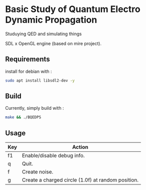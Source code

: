 # Basic Study of Quantum Electro Dynamic Propagation

Studuying QED and simulating things

SDL x OpenGL engine (based on mire project).

## Requirements

install for debian with :

```sh
sudo apt install libsdl2-dev -y
```

## Build

Currently, simply build with :

```sh
make && ./BQEDPS
```

## Usage

|Key|Action|
|-|-|
|f1|Enable/disable debug info.|
|q|Quit.|
|f|Create noise.|
|g|Create a charged circle (1.0f) at random position.|

